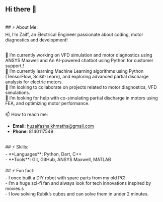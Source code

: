 ## Hi there 👋
<br>
## ⚡ About Me:
<br>
Hi, I’m Zaiff, an Electrical Engineer passionate about coding, motor diagnostics and development!
<br>
<br>

🔭 I’m currently working on VFD simulation and motor diagnostics using ANSYS Maxwell and An AI-powered chatbot using Python for customer support.!
<br>
🌱 I’m currently learning Machine Learning algorithms using Python (TensorFlow, Scikit-Learn), and exploring advanced partial discharge analysis for electric motors.
<br>
👯 I’m looking to collaborate on projects related to motor diagnostics, VFD simulations. 
<br>
🤔 I’m looking for help with co-simulating partial discharge in motors using FEA, and optimizing motor performance.
<br>
<br>
📫 How to reach me: 
- **Email**: huzaifashaikhmaths@gmail.com
- **Phone**: 8140117549
<br>
## ⚡ Skills:
<br>
- **Languages**: Python, Dart, C++
<br>
- **Tools**: Git, GitHub, ANSYS Maxwell, MATLAB
<br>
<br>
## ⚡ Fun fact: 
<br>
- I once built a DIY robot with spare parts from my old PC!
<br>
- I’m a huge sci-fi fan and always look for tech innovations inspired by movies.s
<br>
- I love solving Rubik’s cubes and can solve them in under 2 minutes.

